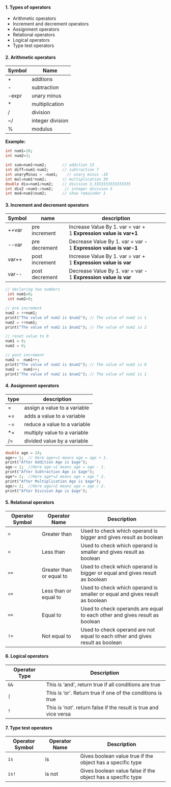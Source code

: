 #### 1. Types of operators
- Arithmetic operators
- Increment and decrement operators
- Assignment operators
- Relational operators
- Logical operators
- Type test operators
#### 2. Arithmetic operators

| Symbol | Name             |
| ------ | ---------------- |
| +      | addtions         |
| -      | subtraction      |
| -expr  | unary minus      |
| *      | multiplication   |
| /      | division         |
| ~/     | integer division |
| %      | modulus          |
**Example:**
```dart
int num1=10;
int num2=3;

int sum=num1+num2;       // addition 13
int diff=num1-num2;      // subtraction 7
int unaryMinus = -num1;    // unary minus -10
int mul=num1*num2;       // multiplication 30
double div=num1/num2;    // division 3.3333333333333335
int div2 =num1~/num2;     // integer division 3
int mod=num1%num2;       // show remainder 1
```
#### 3. Increment and decrement operators

| Symbol | name           | description                                                      |
| ------ | -------------- | ---------------------------------------------------------------- |
| ++var  | pre increment  | Increase Value By 1. var = var + 1 **Expression value is var+1** |
| --var  | pre decrement  | Decrease Value By 1. var = var - 1 **Expression value is var-1** |
| var++  | post increment | Increase Value By 1. var = var + 1 **Expression value is var**   |
| var--  | post decrement | Decrease Value By 1. var = var - 1 **Expression value is var**   |
```dart
// declaring two numbers 
 int num1=0;
 int num2=0;

// pre increment   
num2 = ++num1;
print("The value of num2 is $num2"); // The value of num2 is 1
num2 = ++num1;
print("The value of num2 is $num2"); // The value of num2 is 2

// reset value to 0 
num1 = 0;
num2 = 0;

// post increment  
num2 =  num1++;
print("The value of num2 is $num2"); // The value of num2 is 0
num2 =  num1++;
print("The value of num2 is $num2"); // The value of num2 is 1
```
#### 4. Assignment operators

| type | description                  |
| ---- | ---------------------------- |
| =    | assign a value to a variable |
| +=   | adds a value to a variable   |
| -=   | reduce a value to a variable |
| *=   | multiply value to a variable |
| /=   | divided value by a variable  |
```dart
double age = 24;
age+= 1;  // Here age+=1 means age = age + 1.
print("After Addition Age is $age");
age-= 1;  //Here age-=1 means age = age - 1.
print("After Subtraction Age is $age");
age*= 2;  //Here age*=2 means age = age * 2.
print("After Multiplication Age is $age");
age/= 2;  //Here age/=2 means age = age / 2.
print("After Division Age is $age");
```
#### 5. Relational operators
| Operator Symbol | Operator Name            | Description                                                                   |
| --------------- | ------------------------ | ----------------------------------------------------------------------------- |
| `>`             | Greater than             | Used to check which operand is bigger and gives result as boolean             |
| `<`             | Less than                | Used to check which operand is smaller and gives result as boolean            |
| `>=`            | Greater than or equal to | Used to check which operand is bigger or equal and gives result as boolean    |
| `<=`            | Less than or equal to    | Used to check which operand is smaller or equal and gives result as boolean   |
| `==`            | Equal to                 | Used to check operands are equal to each other and gives result as boolean    |
| `!=`            | Not equal to             | Used to check operand are not equal to each other and gives result as boolean |
#### 6. Logical operators
|Operator Type|Description|
|---|---|
|`&&`|This is ‘and’, return true if all conditions are true|
|`\|`|This is ‘or’. Return true if one of the conditions is true|
|`!`|This is ’not’. return false if the result is true and vice versa|
#### 7. Type test operators
| Operator Symbol | Operator Name | Description                                                 |
| --------------- | ------------- | ----------------------------------------------------------- |
| `is`            | is            | Gives boolean value true if the object has a specific type  |
| `is!`           | is not        | Gives boolean value false if the object has a specific type |
